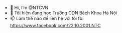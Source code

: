 - 👋 Hi, I’m @NTCVN
- 🌱 Tôi hiện đang học Trường CDN Bách Khoa Hà  Nội
- 📫 Làm thế nào để liên hệ với tôi fb: https://www.facebook.com/22.10.2001.NTC

<!---
NTCVN/NTCVN is a ✨ special ✨ repository because its `README.md` (this file) appears on your GitHub profile.
You can click the Preview link to take a look at your changes.
--->
